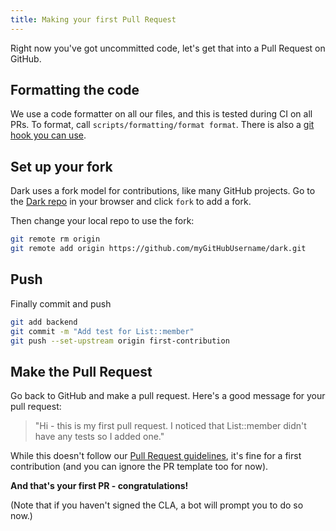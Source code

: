```yaml
---
title: Making your first Pull Request
---
```


Right now you've got uncommitted code, let's get that into a Pull Request on
GitHub.

## Formatting the code

We use a code formatter on all our files, and this is tested during CI on all
PRs. To format, call `scripts/formatting/format format`. There is also a
[git hook you can use](https://github.com/darklang/dark/blob/56a800909195829ef757e9a4444409af14c171ac/scripts/formatting/pre-commit-hook.sh).

## Set up your fork

Dark uses a fork model for contributions, like many GitHub projects. Go to the
[Dark repo](https://darklang.com/darklang/dark) in your browser and click `fork`
to add a fork.

Then change your local repo to use the fork:

```bash
git remote rm origin
git remote add origin https://github.com/myGitHubUsername/dark.git
```

## Push

Finally commit and push

```bash
git add backend
git commit -m "Add test for List::member"
git push --set-upstream origin first-contribution
```

## Make the Pull Request

Go back to GitHub and make a pull request. Here's a good message for your pull
request:

> "Hi - this is my first pull request. I noticed that List::member didn't have
> any tests so I added one."

While this doesn't follow our
[Pull Request guidelines](making-a-pull-request.md#writing-a-successful-pull-request-message),
it's fine for a first contribution (and you can ignore the PR template too for
now).

**And that's your first PR - congratulations!**

(Note that if you haven't signed the CLA, a bot will prompt you to do so now.)

